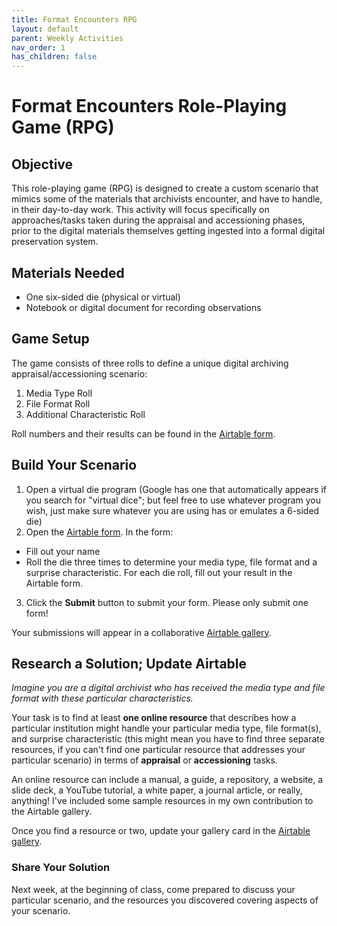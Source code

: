```yaml
---
title: Format Encounters RPG
layout: default
parent: Weekly Activities
nav_order: 1
has_children: false
---
```


# Format Encounters Role-Playing Game (RPG)

## Objective
This role-playing game (RPG) is designed to create a custom scenario that mimics some of the materials that archivists encounter, and have to handle, in their day-to-day work. This activity will focus specifically on approaches/tasks taken during the appraisal and accessioning phases, prior to the digital materials themselves getting ingested into a formal digital preservation system.

## Materials Needed
- One six-sided die (physical or virtual)
- Notebook or digital document for recording observations

## Game Setup
The game consists of three rolls to define a unique digital archiving appraisal/accessioning scenario:
1. Media Type Roll
2. File Format Roll
3. Additional Characteristic Roll

Roll numbers and their results can be found in the [Airtable form](https://airtable.com/appxQkXtRynCqoXF6/pag2or3MimynyQiNO/form).

## Build Your Scenario
1. Open a virtual die program (Google has one that automatically appears if you search for "virtual dice"; but feel free to use whatever program you wish, just make sure whatever you are using has or emulates a 6-sided die)
2. Open the [Airtable form](https://airtable.com/appxQkXtRynCqoXF6/pag2or3MimynyQiNO/form). In the form:
  * Fill out your name
  * Roll the die three times to determine your media type, file format and a surprise characteristic. For each die roll, fill out your result in the Airtable form.
3. Click the __Submit__ button to submit your form. Please only submit one form!

Your submissions will appear in a collaborative [Airtable gallery](https://airtable.com/appxQkXtRynCqoXF6/shrj6Ocn0opCRcjMa).

## Research a Solution; Update Airtable
_Imagine you are a digital archivist who has received the media type and file format with these particular characteristics._

Your task is to find at least __one online resource__ that describes how a particular institution might handle your particular media type, file format(s), and surprise characteristic (this might mean you have to find three separate resources, if you can't find one particular resource that addresses your particular scenario) in terms of __appraisal__ or __accessioning__ tasks.

An online resource can include a manual, a guide, a repository, a website, a slide deck, a YouTube tutorial, a white paper, a journal article, or really, anything! I've included some sample resources in my own contribution to the Airtable gallery.

Once you find a resource or two, update your gallery card in the [Airtable gallery](https://airtable.com/appxQkXtRynCqoXF6/shrj6Ocn0opCRcjMa).

### Share Your Solution
Next week, at the beginning of class, come prepared to discuss your particular scenario, and the resources you discovered covering aspects of your scenario.